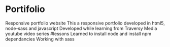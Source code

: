 # Portifolio
Responsive portfolio website
This a responsive portfolio developed in html5, node-sass and javascript
Developed while learning from Traversy Media youtube video series
#lessons
Learned to install node and install npm dependancies
Working with sass



